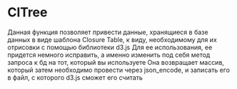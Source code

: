# ClTree
Данная функция позволяет привести данные, хранящиеся в базе данных в виде шаблона Closure Table, к виду, необходимому для их отрисовки с помощью библиотеки d3.js
Для ее использования, ее придется немного исправить, а именно изменить под себя метод запроса к бд на тот, который вы используете
Она возвращает массив, который затем необходимо провести через json_encode, и записать его в файл, с которого d3.js сможет его считать
